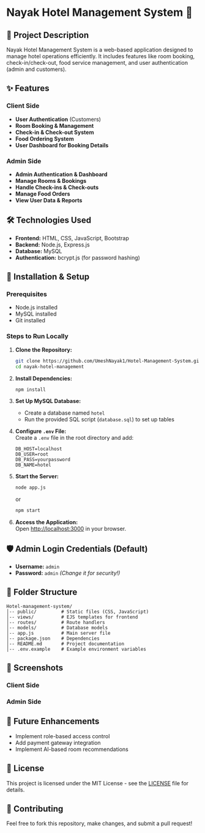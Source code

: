 # Nayak Hotel Management System 🏨

## 📌 Project Description

Nayak Hotel Management System is a web-based application designed to manage hotel operations efficiently. It includes features like room booking, check-in/check-out, food service management, and user authentication (admin and customers).

## ✨ Features

### Client Side

- **User Authentication** (Customers)
- **Room Booking & Management**
- **Check-in & Check-out System**
- **Food Ordering System**
- **User Dashboard for Booking Details**

### Admin Side

- **Admin Authentication & Dashboard**
- **Manage Rooms & Bookings**
- **Handle Check-ins & Check-outs**
- **Manage Food Orders**
- **View User Data & Reports**

## 🛠️ Technologies Used

- **Frontend:** HTML, CSS, JavaScript, Bootstrap
- **Backend:** Node.js, Express.js
- **Database:** MySQL
- **Authentication:** bcrypt.js (for password hashing)

## 🚀 Installation & Setup

### Prerequisites

- Node.js installed
- MySQL installed
- Git installed

### Steps to Run Locally

1. **Clone the Repository:**

   ```bash
   git clone https://github.com/UmeshNayak1/Hotel-Management-System.git
   cd nayak-hotel-management
   ```

2. **Install Dependencies:**

   ```bash
   npm install
   ```

3. **Set Up MySQL Database:**

   - Create a database named `hotel`
   - Run the provided SQL script (`database.sql`) to set up tables

4. **Configure ****************************`.env`**************************** File:**\
   Create a `.env` file in the root directory and add:

   ```env
   DB_HOST=localhost
   DB_USER=root
   DB_PASS=yourpassword
   DB_NAME=hotel
   ```

5. **Start the Server:**

   ```bash
   node app.js
   ```

   or

   ```bash
   npm start
   ```

6. **Access the Application:**\
   Open [http://localhost:3000](http://localhost:3000) in your browser.

## 🛡️ Admin Login Credentials (Default)

- **Username:** `admin`
- **Password:** `admin` *(Change it for security!)*

## 📎 Folder Structure

```
Hotel-management-system/
│-- public/         # Static files (CSS, JavaScript)
│-- views/          # EJS templates for frontend
│-- routes/         # Route handlers
│-- models/         # Database models
│-- app.js          # Main server file
│-- package.json    # Dependencies
│-- README.md       # Project documentation
│-- .env.example    # Example environment variables
```

## 📸 Screenshots

### Client Side




### Admin Side




## 📝 Future Enhancements

- Implement role-based access control
- Add payment gateway integration
- Implement AI-based room recommendations

## 📌 License

This project is licensed under the MIT License - see the [LICENSE](LICENSE) file for details.

## 🤝 Contributing

Feel free to fork this repository, make changes, and submit a pull request!

